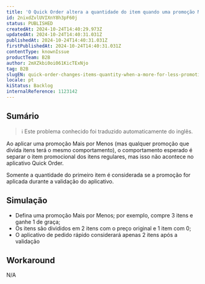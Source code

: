 ```yaml
---
title: 'O Quick Order altera a quantidade do item quando uma promoção More for Less é aplicada'
id: 2nixdZvlUVIXnY8h3pF60j
status: PUBLISHED
createdAt: 2024-10-24T14:40:29.973Z
updatedAt: 2024-10-24T14:40:31.031Z
publishedAt: 2024-10-24T14:40:31.031Z
firstPublishedAt: 2024-10-24T14:40:31.031Z
contentType: knownIssue
productTeam: B2B
author: 2mXZkbi0oi061KicTExNjo
tag: B2B
slugEN: quick-order-changes-items-quantity-when-a-more-for-less-promotion-is-applied
locale: pt
kiStatus: Backlog
internalReference: 1123142
---
```


## Sumário

>ℹ️ Este problema conhecido foi traduzido automaticamente do inglês.


Ao aplicar uma promoção Mais por Menos (mas qualquer promoção que divida itens terá o mesmo comportamento), o comportamento esperado é separar o item promocional dos itens regulares, mas isso não acontece no aplicativo Quick Order.

Somente a quantidade do primeiro item é considerada se a promoção for aplicada durante a validação do aplicativo.

## Simulação



- Defina uma promoção Mais por Menos; por exemplo, compre 3 itens e ganhe 1 de graça;
- Os itens são divididos em 2 itens com o preço original e 1 item com 0;
- O aplicativo de pedido rápido considerará apenas 2 itens após a validação

## Workaround


N/A





